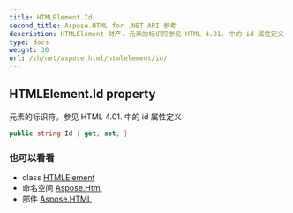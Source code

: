 ```yaml
---
title: HTMLElement.Id
second_title: Aspose.HTML for .NET API 参考
description: HTMLElement 财产. 元素的标识符参见 HTML 4.01. 中的 id 属性定义
type: docs
weight: 30
url: /zh/net/aspose.html/htmlelement/id/
---
```

## HTMLElement.Id property

元素的标识符。参见 HTML 4.01. 中的 id 属性定义

```csharp
public string Id { get; set; }
```

### 也可以看看

* class [HTMLElement](../)
* 命名空间 [Aspose.Html](../../htmlelement/)
* 部件 [Aspose.HTML](../../../)


